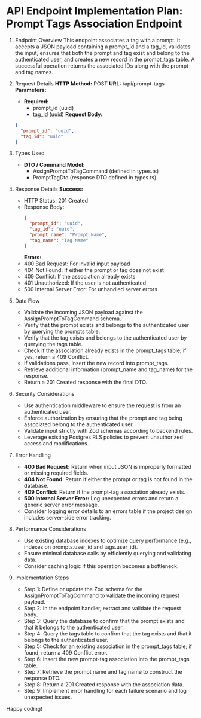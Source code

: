 # API Endpoint Implementation Plan: Prompt Tags Association Endpoint

1. Endpoint Overview
   This endpoint associates a tag with a prompt. It accepts a JSON payload containing a prompt_id and a tag_id, validates the input, ensures that both the prompt and tag exist and belong to the authenticated user, and creates a new record in the prompt_tags table. A successful operation returns the associated IDs along with the prompt and tag names.

2. Request Details
   **HTTP Method:** POST
   **URL:** /api/prompt-tags
   **Parameters:**

   - **Required:**
     - prompt_id (uuid)
     - tag_id (uuid)
       **Request Body:**

   ```json
   {
     "prompt_id": "uuid",
     "tag_id": "uuid"
   }
   ```

3. Types Used

   - **DTO / Command Model:**
     - AssignPromptToTagCommand (defined in types.ts)
     - PromptTagDto (response DTO defined in types.ts)

4. Response Details
   **Success:**

   - HTTP Status: 201 Created
   - Response Body:
     ```json
     {
       "prompt_id": "uuid",
       "tag_id": "uuid",
       "prompt_name": "Prompt Name",
       "tag_name": "Tag Name"
     }
     ```
     **Errors:**
   - 400 Bad Request: For invalid input payload
   - 404 Not Found: If either the prompt or tag does not exist
   - 409 Conflict: If the association already exists
   - 401 Unauthorized: If the user is not authenticated
   - 500 Internal Server Error: For unhandled server errors

5. Data Flow

   - Validate the incoming JSON payload against the AssignPromptToTagCommand schema.
   - Verify that the prompt exists and belongs to the authenticated user by querying the prompts table.
   - Verify that the tag exists and belongs to the authenticated user by querying the tags table.
   - Check if the association already exists in the prompt_tags table; if yes, return a 409 Conflict.
   - If validations pass, insert the new record into prompt_tags.
   - Retrieve additional information (prompt_name and tag_name) for the response.
   - Return a 201 Created response with the final DTO.

6. Security Considerations

   - Use authentication middleware to ensure the request is from an authenticated user.
   - Enforce authorization by ensuring that the prompt and tag being associated belong to the authenticated user.
   - Validate input strictly with Zod schemas according to backend rules.
   - Leverage existing Postgres RLS policies to prevent unauthorized access and modifications.

7. Error Handling

   - **400 Bad Request:** Return when input JSON is improperly formatted or missing required fields.
   - **404 Not Found:** Return if either the prompt or tag is not found in the database.
   - **409 Conflict:** Return if the prompt-tag association already exists.
   - **500 Internal Server Error:** Log unexpected errors and return a generic server error message.
   - Consider logging error details to an errors table if the project design includes server-side error tracking.

8. Performance Considerations

   - Use existing database indexes to optimize query performance (e.g., indexes on prompts.user_id and tags.user_id).
   - Ensure minimal database calls by efficiently querying and validating data.
   - Consider caching logic if this operation becomes a bottleneck.

9. Implementation Steps
   - Step 1: Define or update the Zod schema for the AssignPromptToTagCommand to validate the incoming request payload.
   - Step 2: In the endpoint handler, extract and validate the request body.
   - Step 3: Query the database to confirm that the prompt exists and that it belongs to the authenticated user.
   - Step 4: Query the tags table to confirm that the tag exists and that it belongs to the authenticated user.
   - Step 5: Check for an existing association in the prompt_tags table; if found, return a 409 Conflict error.
   - Step 6: Insert the new prompt-tag association into the prompt_tags table.
   - Step 7: Retrieve the prompt name and tag name to construct the response DTO.
   - Step 8: Return a 201 Created response with the association data.
   - Step 9: Implement error handling for each failure scenario and log unexpected issues.

Happy coding!
